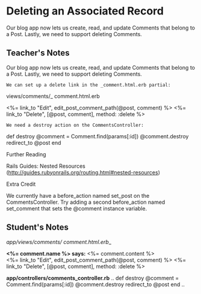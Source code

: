# Deleting an Associated Record
Our blog app now lets us create, read, and update Comments that belong to a Post. Lastly, we need to support deleting Comments.

## Teacher's Notes

Our blog app now lets us create, read, and update Comments that belong to a Post. Lastly, we need to support deleting Comments.

    We can set up a delete link in the _comment.html.erb partial:

views/comments/_ comment.html.erb

<div class="comment-admin">
  <%= link_to "Edit", edit_post_comment_path(@post, comment) %>
  <!-- NEW CODE BELOW -->
  <%= link_to "Delete", [@post, comment], method: :delete %>
</div>

    We need a destroy action on the CommentsController:

  def destroy
    @comment = Comment.find(params[:id])
    @comment.destroy
    redirect_to @post
  end

Further Reading

Rails Guides: Nested Resources
(http://guides.rubyonrails.org/routing.html#nested-resources)

Extra Credit

We currently have a before_action named set_post on the CommentsController. Try adding a second before_action named set_comment that sets the @comment instance variable.

## Student's Notes

__app/views/comments/_ comment.html.erb__
<div>
	<strong><%= comment.name %> says:</strong>
	<%= comment.content %>
	<div class="comment-admin">
		<%= link_to "Edit", edit_post_comment_path(@post, comment) %>
		<%= link_to "Delete", [@post, comment], method: :delete %>
	</div>
</div>

__app/controllers/comments_controller.rb__
..
def destroy
    @comment = Comment.find(params[:id])
    @comment.destroy
    redirect_to @post
  end
..
